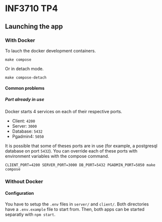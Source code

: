 # INF3710 TP4

## Launching the app

### With Docker

To lauch the docker development containers.
```
make compose
```
Or in detach mode.
```
make compose-detach
```

#### Common problems

##### Port already in use
Docker starts 4 services on each of their respective ports.
  - Client: `4200`
  - Server: `3000`
  - Database: `5432`
  - Pgadmin4: `5050`

It is possible that some of theses ports are in use (for example, a postgresql database on port `5432`). You can override each of these ports with environment variables with the compose command.

```
CLIENT_PORT=4200 SERVER_PORT=3000 DB_PORT=5432 PGADMIN_PORT=5050 make compose
```

### Without Docker

#### Configuration

You have to setup the `.env` files in `server/` and `client/`. Both directories have a `.env.example` file to start from. Then, both apps can be started separatly with `npm start`.